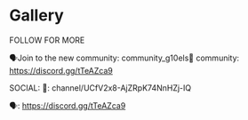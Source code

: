 # Gallery
FOLLOW FOR MORE

🗣Join to the new community: community_g10els👀 community: https://discord.gg/tTeAZca9

SOCIAL: 🔴: channel/UCfV2x8-AjZRpK74NnHZj-IQ

🗣: https://discord.gg/tTeAZca9

